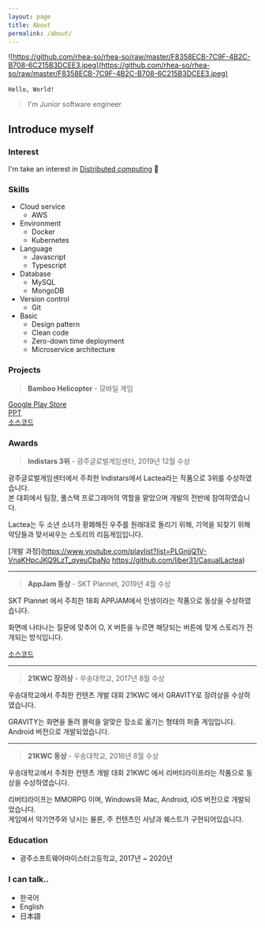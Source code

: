 ```yaml
---
layout: page
title: About
permalink: /about/
---
```


![https://github.com/rhea-so/rhea-so/raw/master/F8358ECB-7C9F-4B2C-B708-6C215B3DCEE3.jpeg](https://github.com/rhea-so/rhea-so/raw/master/F8358ECB-7C9F-4B2C-B708-6C215B3DCEE3.jpeg)

`Hello, World!`

> I'm Junior software engineer

## Introduce myself

### Interest

I'm take an interest in [Distributed computing](https://en.wikipedia.org/wiki/Distributed_computing) 🤔

### Skills

* Cloud service
    * AWS
* Environment
    * Docker
    * Kubernetes
* Language
    * Javascript
    * Typescript
* Database
    * MySQL
    * MongoDB
* Version control
    * Git
* Basic
    * Design pattern
    * Clean code
    * Zero-down time deployment
    * Microservice architecture

### Projects

> **Bamboo Helicopter** - 모바일 게임

[Google Play Store](https://play.google.com/store/apps/details?id=com.fumesoft.bamboohelicopter)  
[PPT](https://docs.google.com/presentation/d/1SYvND9jO5Wma6R9aBvW0MoheykfTsvdSH0Kfy6zo0wQ/edit?usp=sharing)  
[소스코드](https://github.com/rhea-so/BambooHelicopter)

### Awards

> **Indistars 3위** - 광주글로벌게임센터, 2019년 12월 수상

광주글로벌게임센터에서 주최한 Indistars에서 Lactea라는 작품으로 3위를 수상하였습니다.  
본 대회에서 팀장, 풀스택 프로그래머의 역할을 맡았으며 개발의 전반에 참여하였습니다.  

Lactea는 두 소년 소녀가 황폐해진 우주를 원래대로 돌리기 위해, 기억을 되찾기 위해 악당들과 맞서싸우는 스토리의 리듬게임입니다.

[개발 과정](https://www.youtube.com/playlist?list=PLGnjjQ1V-VnaKHpcJKQ9LzT_qyeuCbaNo
https://github.com/liber31/CasualLactea)

------

> **AppJam 동상** - SKT Plannet, 2019년 4월 수상

SKT Plannet 에서 주최한 18회 APPJAM에서 인생이라는 작품으로 동상을 수상하였습니다.

화면에 나타나는 질문에 맞추어 O, X 버튼을 누르면 해당되는 버튼에 맞게 스토리가 전개되는 방식입니다.

[소스코드](https://github.com/liber31/APPJAM18)

-----

> **21KWC 장려상** - 우송대학교, 2017년 8월 수상

우송대학교에서 주최한 컨텐츠 개발 대회 21KWC 에서 GRAVITY로 장려상을 수상하였습니다.

GRAVITY는 화면을 돌려 블럭을 알맞은 장소로 옮기는 형태의 퍼즐 게임입니다.  
Android 버전으로 개발되었습니다.

-----

> **21KWC 동상** - 우송대학교, 2016년 8월 수상

우송대학교에서 주최한 컨텐츠 개발 대회 21KWC 에서 리버티라이프라는 작품으로 동상을 수상하였습니다.

리버티라이프는 MMORPG 이며, Windows와 Mac, Android, iOS 버전으로 개발되었습니다.  
게임에서 악기연주와 낚시는 물론, 주 컨텐츠인 사냥과 퀘스트가 구현되어있습니다.

### Education

* 광주소프트웨어마이스터고등학교, 2017년 ~ 2020년

### I can talk..

* 한국어
* English
* 日本語